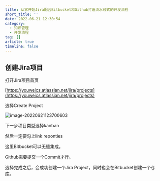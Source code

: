 ```yaml
---
title: 从零开始Jira配合Bitbucket和Github打造流水线式的开发流程
short_title: ''
date: 2022-06-21 12:30:54
category:
  - 知识管理
  - 开发流程
tag: []
article: true
timeline: false
---
```

## 创建Jira项目

打开Jira项目首页

[https://youweics.atlassian.net/jira/projects](https://youweics.atlassian.net/jira/projects)

选择Create Project

![image-20220621123700603](https://img1.terwer.space/20220621123706.png)

下一步项目类型选择kanban

然后一定要勾上link reponties

这里Bitbucket可以无缝集成。

Github需要提交一个Commit才行。

选择完成之后，会成功创建一个Jira Project，同时也会在Bitbucket创建一个仓库。